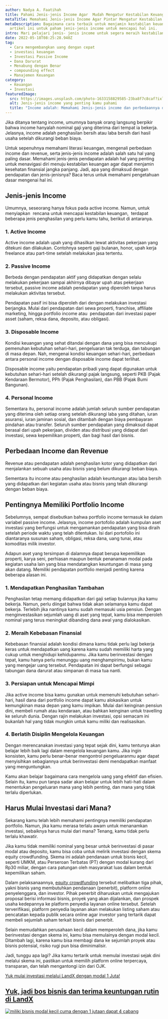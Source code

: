 ```yaml
---
author: Nadya A. Faatihah
title: Pahami Jenis-jenis Income Agar  Mudah Mengatur Kestabilan Keuangan
metaTitle: Memahami Jenis-jenis Income Agar Pintar Mengatur Kestabilan Keuangan
metaDescription: Bagaimana cara terbaik untuk menjamin kestabilan keuangan? Baca
  artikel ini untuk paham jenis-jenis income untuk mencapai hal ini.
intro: Mari pelajari jenis- jenis income untuk segera meraih kestabilan finansial
date: 2022-05-18T08:25:28.940Z
tag:
  - Cara mengembangkan uang dengan cepat
  - investasi keuangan
  - Investasi Passive Income
  - Dana Darurat
  - Menabung dengan Benar
  - compounding effect
  - Manajemen Keuangan
category:
  - Keuangan
  - Investasi
featuredImage:
  src: https://images.unsplash.com/photo-1633158829585-23ba8f7c8caf?ixlib=rb-1.2.1&ixid=MnwxMjA3fDB8MHxwaG90by1wYWdlfHx8fGVufDB8fHx8&auto=format&fit=crop&w=870&q=80
  alt: Jenis-jenis income yang penting kamu pahami
  title: "Income adalah: Memahami Jenis-jenis income dan perbedaannya dengan revenue"
---
```

Jika ditanya tentang income, umumnya banyak orang langsung berpikir bahwa income hanyalah nominal gaji yang diterima dari tempat ia bekerja. Jelasnya, income adalah penghasilan bersih atau laba bersih dari hasil usaha setelah dikurangi beban biaya. 

Untuk sepenuhnya memahami literasi keuangan, mengenali perbedaan income dan revenue, serta jenis-jenis income adalah salah satu hal yang paling dasar. Memahami jenis-jenis pendapatan adalah hal yang penting untuk menavigasi diri menuju kestabilan keuangan agar dapat menjamin kesehatan finansial jangka panjang. Jadi, apa yang dimaksud dengan pendapatan dan jenis-jenisnya? Baca terus untuk memahami pengetahuan dasar mengenai hal ini.

## Jenis-jenis Income

Umumnya, seseorang hanya fokus pada active income. Namun, untuk menyiapkan  rencana untuk mencapai kestabilan keuangan,  terdapat beberapa jenis penghasilan yang perlu kamu tahu, berikut di antaranya.

### 1. Active Income

Active income adalah upah yang dihasilkan lewat aktivitas pekerjaan yang ditekuni dan dilakukan. Contohnya seperti gaji bulanan, honor, upah kerja freelance atau part-time setelah melakukan jasa tertentu. 

### 2. Passive Income

Berbeda dengan pendapatan aktif yang didapatkan dengan selalu melakukan pekerjaan sampai akhirnya dibayar upah atas pekerjaan tersebut, passive income adalah pendapatan yang diperoleh tanpa harus melakukan aktivitas tersebut. 

Pendapatan pasif ini bisa diperoleh dari dengan melakukan investasi berjangka. Mulai dari pendapatan dari sewa properti, franchise, affiliate marketing, hingga portfolio income atau  pendapatan dari investasi paper asset (saham, reksa dana, deposito, atau obligasi).

### 3. Disposable Income

Kondisi keuangan yang sehat ditandai dengan dana yang bisa mencukupi pemenuhan kebutuhan sehari-hari, pengeluaran tak terduga, dan tabungan di masa depan. Nah, mengenai kondisi keuangan sehari-hari, perbedaan antara personal income dengan disposable income dapat terlihat.

Disposable income yaitu pendapatan pribadi yang dapat digunakan untuk kebutuhan sehari-hari setelah dikurangi pajak langsung, seperti PKB (Pajak Kendaraan Bermotor), PPh (Pajak Penghasilan), dan PBB (Pajak Bumi Bangunan).

### 4. Personal Income

Sementara itu, personal income adalah jumlah seluruh sumber pendapatan yang diterima oleh setiap orang setelah dikurangi laba yang ditahan, iuran asuransi, iuran jaminan sosial, dan ditambah dengan biaya pembayaran pindahan atau transfer. Seluruh sumber pendapatan yang dimaksud dapat berasal dari upah pekerjaan, dividen atau distribusi yang didapat dari investasi, sewa kepemilikan properti, dan bagi hasil dari bisnis.

## Perbedaan Income dan Revenue

Revenue atau pendapatan adalah penghasilan kotor yang didapatkan dari menjalankan sebuah usaha atau bisnis yang belum dikurangi beban biaya.

Sementara itu income atau penghasilan adalah keuntungan atau laba bersih yang didapatkan dari kegiatan usaha atau bisnis yang telah dikurangi dengan beban biaya. 

## Pentingnya Memiliki Portfolio Income

Sebelumnya, sempat disebutkan bahwa portfolio income termasuk ke dalam variabel passive income. Jelasnya, income portofolio adalah kumpulan aset investasi yang berfungsi untuk mengamankan pendapatan yang bisa diraih setelah periode waktu yang telah ditentukan. Isi dari portofolio ini diantaranya susunan saham, obligasi, reksa dana, uang tunai, atau komoditas milik investor.

Adapun aset yang tersimpan di dalamnya dapat berupa kepemilikan properti, karya seni, perhiasan maupun bentuk penanaman modal pada kegiatan usaha lain yang bisa mendatangkan keuntungan di masa yang akan datang. Memiliki pendapatan portfolio menjadi penting karena beberapa alasan ini.

### 1. Mendapatkan Penghasilan Tambahan

Penghasilan tetap memang didapatkan dari gaji setiap bulannya jika kamu bekerja. Namun, perlu diingat bahwa tidak akan selamanya kamu dapat bekerja. Terlebih jika nantinya kamu sudah memasuki usia pensiun. Dengan menginvestasikan sejumlah uang di aset yang tepat, kamu bisa memperoleh nominal yang terus meningkat dibanding dana awal yang dialokasikan.

### 2. Meraih Kebebasan Finansial

Kebebasan finansial adalah kondisi dimana kamu tidak perlu lagi bekerja keras untuk mendapatkan uang karena kamu sudah memiliki harta yang cukup untuk menghidupi kehidupanmu. Jika kamu berinvestasi dengan tepat, kamu hanya perlu menunggu uang menghampirimu, bukan kamu yang mengejar uang tersebut. Pendapatan ini dapat berfungsi sebagai tabungan dana darurat atau simpanan di masa tua nanti.

### 3. Persiapan untuk Mencapai Mimpi

Jika active income bisa kamu gunakan untuk memenuhi kebutuhan sehari-hari, hasil dana dari portfolio income dapat kamu alokasikan untuk kemungkinan masa depan yang kamu impikan. Mulai dari keinginan pensiun dini, membeli rumah atau kendaraan, atau bahkan keinginan untuk travelling ke seluruh dunia. Dengan rajin melakukan investasi, opsi semacam ini bukanlah hal yang tidak mungkin untuk kamu miliki dan realisasikan.

### 4. Berlatih Disiplin Mengelola Keuangan

Dengan merencanakan investasi yang tepat sejak dini, kamu tentunya akan belajar lebih baik lagi dalam mengelola keuangan kamu. Jika ingin konsisten, kamu perlu benar-benar mengontrol pengeluaranmu agar dapat menyisihkan sebagiannya untuk berinvestasi demi mendapatkan manfaat yang menguntungkan.

Kamu akan belajar bagaimana cara mengelola uang yang efektif dan efisien. Selain itu, kamu pun tanpa sadar akan belajar untuk lebih hati-hati dalam menentukan pengeluaran mana yang lebih penting, dan mana yang tidak terlalu diperlukan.

## Harus Mulai Investasi dari Mana?

Sekarang kamu telah lebih memahami pentingnya memiliki pendapatan portfolio. Namun, jika kamu merasa terlalu awam untuk menanamkan investasi, sebaiknya harus mulai dari mana? Tenang, kamu tidak perlu terlalu khawatir. 

Jika kamu tidak memiliki nominal yang besar untuk berinvestasi di pasar modal atau deposito, kamu bisa coba untuk melirik investasi dengan skema equity crowdfunding. Skema ini adalah pendanaan untuk bisnis kecil, seperti UMKM, atau Perseroan Terbatas (PT) dengan modal kurang dari Rp30 miliar, dengan cara patungan oleh masyarakat luas dalam bentuk kepemilikan saham. 

Dalam pelaksanaannya, [equity crowdfunding](https://landx.id/) tersebut melibatkan tiga pihak, yakni bisnis yang membutuhkan pendanaan (penerbit), platform online penyelenggara, dan investor. Pihak penerbit diharuskan untuk mengajukan proposal berisi informasi bisnis, proyek yang akan dijalankan, dan prospek usaha kedepannya ke platform penyedia layanan online tersebut. Setelah terverifikasi, platform penyedia layanan akan melakukan listing saham atau pencatatan kepada publik secara online agar investor yang tertarik dapat membeli sejumlah saham terkait bisnis dari penerbit.

Selain memudahkan perusahaan kecil dalam memperoleh dana, jika kamu berinvestasi dengan skema ini, kamu bisa memulainya dengan modal kecil. Ditambah lagi, karena kamu bisa membagi dana ke sejumlah proyek atau bisnis potensial, risiko rugi pun bisa diminimalisir.

Jadi, tunggu apa lagi? Jika kamu tertarik untuk memulai investasi sejak dini melalui skema ini, pastikan untuk memilih platform online terpercaya, transparan, dan telah mengantongi izin dari OJK.

[Yuk mulai investasi melalui LandX dengan modal 1 Juta!](https://landx.id/?utm_source=Blog&utm_medium=organic+keyword&utm_campaign=blog&utm_id=Blog)

## [Yuk, jadi bos bisnis dan terima keuntungan rutin di LandX](https://landx.id/?utm_source=Blog&utm_medium=organic+keyword&utm_campaign=blog&utm_id=Blog)

[![miliki bisnis modal kecil cuma dengan 1 jutaan dapat 4 cabang ](https://accountgram-production.sfo2.cdn.digitaloceanspaces.com/landx_ghost/2021/11/jadi-owner-bisnis-hanya-1-jutaan-dengan-cuan-yang-sangat-menjanjikan.png)](https://landx.id/?utm_source=Blog&utm_medium=organic+keyword&utm_campaign=blog&utm_id=Blog)